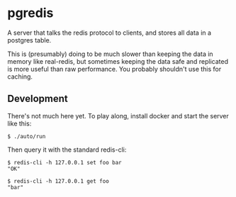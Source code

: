 # pgredis

A server that talks the redis protocol to clients, and stores all data in a postgres table.

This is (presumably) doing to be much slower than keeping the data in memory
like real-redis, but sometimes keeping the data safe and replicated is more
useful than raw performance. You probably shouldn't use this for caching.

## Development

There's not much here yet. To play along, install docker and start the server
like this:

    $ ./auto/run

Then query it with the standard redis-cli:

    $ redis-cli -h 127.0.0.1 set foo bar
    "OK"

    $ redis-cli -h 127.0.0.1 get foo
    "bar"
